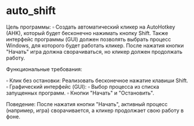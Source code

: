 # auto_shift

Цель программы:
▫️ Создать автоматический кликер на AutoHotkey (AHK), который будет бесконечно нажимать кнопку Shift. Также интерфейс программы (GUI) должен позволять выбрать процесс Windows, для которого будет работать кликер. После нажатия кнопки "Начать" игра должна сворачиваться, но кликер должен продолжать работу.

Функциональные требования:

▫️ Клик без остановки: Реализовать бесконечное нажатие клавиши Shift.
▫️ Графический интерфейс (GUI):
▫️ Выбор процесса из списка запущенных программ.
▫️ Кнопки "Начать" и "Остановить".

Поведение: После нажатия кнопки "Начать", активный процесс (например, игра) сворачивается, а кликер продолжает свою работу в фоне.

